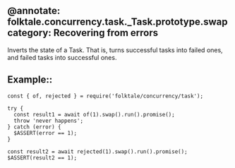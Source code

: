 @annotate: folktale.concurrency.task._Task.prototype.swap
category: Recovering from errors
---

Inverts the state of a Task. That is, turns successful tasks into failed ones, and failed tasks into successful ones.


## Example::

    const { of, rejected } = require('folktale/concurrency/task');
    
    try {
      const result1 = await of(1).swap().run().promise();
      throw 'never happens';
    } catch (error) {
      $ASSERT(error == 1);
    }
    
    const result2 = await rejected(1).swap().run().promise();
    $ASSERT(result2 == 1);
